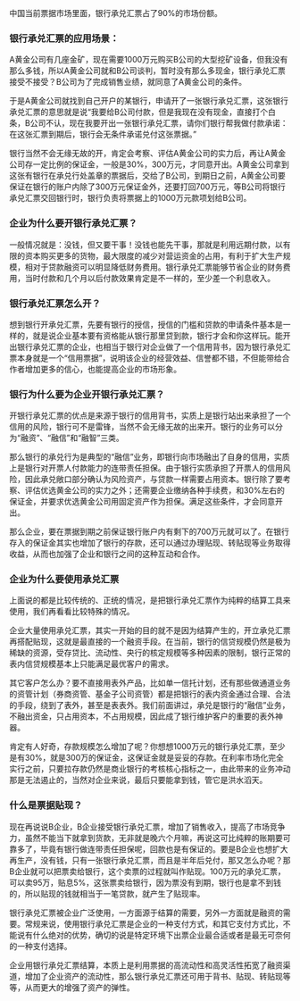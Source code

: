 中国当前票据市场里面，银行承兑汇票占了90%的市场份额。

### 银行承兑汇票的应用场景：

A黄金公司有几座金矿，现在需要1000万元购买B公司的大型挖矿设备，但我没有那么多钱，所以A黄金公司就和B公司谈判，暂时没有那么多现金，银行承兑汇票接受不接受？B公司为了完成销售业绩，就同意了A黄金公司的条件。

于是A黄金公司就找到自己开户的某银行，申请开了一张银行承兑汇票，这张银行承兑汇票的意思就是说“我要给B公司付款，但是我现在没有现金，直接打个白条，B公司不认，现在我要开出一张银行承兑汇票，请你们银行帮我做付款承诺：在这张汇票到期后，银行会无条件承诺兑付这张票据。”

银行当然不会无缘无故的开，肯定会考察、评估A黄金公司的实力后，再让A黄金公司存一定比例的保证金，一般是30%，300万元，才同意开出。A黄金公司拿到这张有银行在承兑行处盖章的票据后，交给了B公司，到期日之前，A黄金公司要保证在银行的账户内除了300万元保证金外，还要打回700万元，等B公司将银行承兑汇票交回银行时，银行负责将票据上的1000万元款项划给B公司。

### 企业为什么要开银行承兑汇票？

一般情况就是：没钱，但又要干事！没钱也能先干事，那就是利用远期付款，以有限的资本购买更多的货物，最大限度的减少对营运资金的占用，有利于扩大生产规模，相对于贷款融资可以明显降低财务费用。银行承兑汇票能够节省企业的财务费用，当时付款和几个月以后付款效果肯定是不一样的，至少差一个利息收入。

### 银行承兑汇票怎么开？

想到银行开承兑汇票，先要有银行的授信，授信的门槛和贷款的申请条件基本是一样的，就是说企业基本要有资格能从银行那里贷到款，银行才会和你这样玩。能开出银行承兑汇票的企业，也相当于银行对企业做了一个信用背书，因为银行承兑汇票本身就是一个“信用票据”，说明该企业的经营效益、信誉都不错，不但能带给合作者增加更多的信心，也能提高企业的市场形象。

### 银行为什么要为企业开银行承兑汇票？

开银行承兑汇票的优点是来源于银行的信用背书，实质上是银行站出来承担了一个信用的风险，银行可不是雷锋，当然不会无缘无故的出来开。银行的业务可以分为“融资”、“融信”和“融智”三类。

那么银行的承兑行为是典型的“融信”业务，即银行向市场融出了自身的信用，实质上是银行对开票人付款能力的连带责任担保。由于银行实质承担了开票人的信用风险，因此承兑敞口部分确认为风险资产，与贷款一样需要占用资本。银行除了要考察、评估优选黄金公司的实力之外；还需要企业缴纳各种手续费，和30%左右的保证金，并要求优选黄金公司用固定资产作为担保。满足这些条件，才会同意开出。

那么企业，要在票据到期之前保证银行账户内有剩下的700万元就可以了。在银行存入的保证金其实也增加了银行的存款，还可以通过办理贴现、转贴现等业务取得收益，从而也加强了企业和银行之间的这种互动和合作。



### 企业为什么要使用承兑汇票

上面说的都是比较传统的、正统的情况，是把银行承兑汇票作为纯粹的结算工具来使用，我们再看看比较特殊的情况。

企业大量使用承兑汇票，其实一开始的目的就不是因为结算产生的，开立承兑汇票再搭配贴现，这就是最直接的一个融资手段。在当前，银行的信贷规模仍然是极为稀缺的资源，受存贷比、流动性、央行的核定规模等多种因素的限制，银行正常的表内信贷规模基本上只能满足最优客户的需求。

其它客户怎么办？要不直接用表外产品，比如单一信托计划，还有那些做通道业务的资管计划（券商资管、基金子公司资管）都是把银行的表内资金通过合理、合法的手段，绕到了表外，甚至是表表外。我们前面讲过，承兑是银行的“融信”业务，不融出资金，只占用资本，不占用规模，因此成了银行维护客户的重要的表外神器。

肯定有人好奇，存款规模怎么增加了呢？你想想1000万元的银行承兑汇票，至少是有30%，就是300万的保证金，这保证金就是妥妥的存款。在利率市场化完全实行之前，只要拉存款仍然是商业银行的考核核心指标之一，由此带来的业务冲动那是无法遏止的，当然对企业来说，最后只要能拿到钱，管它是洪水滔天。

### 什么是票据贴现？

现在再说说B企业，B企业接受银行承兑汇票，增加了销售收入，提高了市场竞争力，虽然不能当下就拿到货款，无非就是晚六个月嘛，再说这可比纯粹的账期要可靠多了，毕竟有银行做连带责任担保呢，回款也是有保证的。要是B企业也想扩大再生产，没有钱，只有一张银行承兑汇票，而且是半年后兑付，那又怎么办呢？那B企业就可以把票卖给银行，这个卖票的过程就叫作贴现。100万元的承兑汇票，可以卖95万，贴息5%，这张票卖给银行，因为票没有到期，银行也是拿不到钱的，所以贴现的钱就相当于一笔贷款，就产生了贴现率。

银行承兑汇票被企业广泛使用，一方面源于结算的需要，另外一方面就是融资的需要。常规来说，使用银行承兑汇票是企业的一种支付方式，和其它支付方式比，不能说有什么绝对的优势，确切的说是特定环境下出票企业最合适或者是最无可奈何的一种支付选择。

企业用银行承兑汇票结算，本质上是利用票据的高流动性和高灵活性拓宽了融资渠道，增加了企业资产的流动性，那么银行承兑汇票还可用于背书、贴现、转贴现等等，从而更大的增强了资产的弹性。